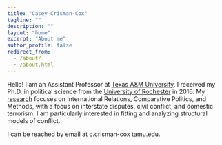 ```yaml
---
title: "Casey Crisman-Cox"
tagline: ""
description: ""
layout: "home"
excerpt: "About me"
author_profile: false
redirect_from: 
  - /about/
  - /about.html
---
```

Hello!  I am an Assistant Professor at [Texas A&M University](https://liberalarts.tamu.edu/pols/). I received my Ph.D. in political science from the [University of Rochester](https://www.sas.rochester.edu/psc/) in 2016.  My [research](research) focuses on International Relations, Comparative Politics, and Methods, with a focus on interstate disputes, civil conflict, and domestic terrorism. I am particularly interested in fitting and analyzing structural models of conflict.

I can be reached by email at c.crisman-cox <at> tamu.edu.
  
